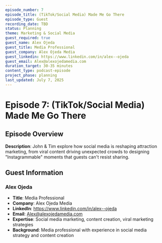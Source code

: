 ```yaml
---
episode_number: 7
episode_title: (TikTok/Social Media) Made Me Go There
episode_type: Guest
recording_date: TBD
status: Planning
theme: Marketing & Social Media
guest_required: true
guest_name: Alex Ojeda
guest_title: Media Professional
guest_company: Alex Ojeda Media
guest_linkedin: https://www.linkedin.com/in/alex--ojeda
guest_email: Alex@alexojedamedia.com
duration_target: 30-35 minutes
content_type: podcast-episode
project_phase: planning
last_updated: July 7, 2025
---
```


# Episode 7: (TikTok/Social Media) Made Me Go There

## Episode Overview

**Description**: John & Tim explore how social media is reshaping attraction marketing, from viral content driving unexpected crowds to designing "Instagrammable" moments that guests can't resist sharing.

## Guest Information

### Alex Ojeda
- **Title**: Media Professional
- **Company**: Alex Ojeda Media
- **LinkedIn**: https://www.linkedin.com/in/alex--ojeda
- **Email**: Alex@alexojedamedia.com
- **Expertise**: Social media marketing, content creation, viral marketing strategies
- **Background**: Media professional with experience in social media strategy and content creation